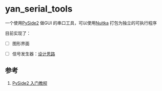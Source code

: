 # yan_serial_tools
一个使用[PySide2](https://pypi.org/project/PySide2/) 做GUI 的串口工具，可以使用[Nuitka](https://github.com/Nuitka/Nuitka) 打包为独立的可执行程序

目前实现了：  
- [ ] 图形界面  
- [ ] 信号发生器：[设计思路](https://12tall.github.io/python/multithread/signal-generator.html)


## 参考
1. [PySide2 入门教程](https://github.com/se7enXF/pyside2)